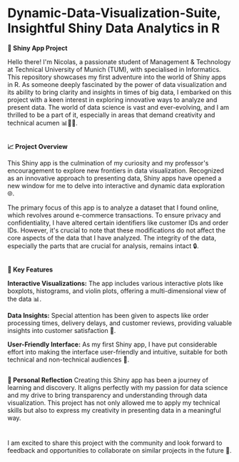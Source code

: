 # Dynamic-Data-Visualization-Suite, Insightful Shiny Data Analytics in R 

**🌟 Shiny App Project**

Hello there! I'm Nicolas, a passionate student of Management & Technology at Technical University of Munich (TUM), with specialised in Informatics.
This repository showcases my first adventure into the world of Shiny apps in R. As someone deeply fascinated by the power of data visualization and its ability to bring clarity and insights in times of big data, I embarked on this project with a keen interest in exploring innovative ways to analyze and present data. The world of data science is vast and ever-evolving, and I am thrilled to be a part of it, especially in areas that demand creativity and technical acumen 📊👩‍💻.

##

**📈 Project Overview**

This Shiny app is the culmination of my curiosity and my professor's encouragement to explore new frontiers in data visualization. Recognized as an innovative approach to presenting data, Shiny apps have opened a new window for me to delve into interactive and dynamic data exploration 🌐.

The primary focus of this app is to analyze a dataset that I found online, which revolves around e-commerce transactions. To ensure privacy and confidentiality, I have altered certain identifiers like customer IDs and order IDs. However, it's crucial to note that these modifications do not affect the core aspects of the data that I have analyzed. The integrity of the data, especially the parts that are crucial for analysis, remains intact 🔒.

##

**🔑 Key Features**

**Interactive Visualizations:** The app includes various interactive plots like boxplots, histograms, and violin plots, offering a multi-dimensional view of the data 📊.

**Data Insights:** Special attention has been given to aspects like order processing times, delivery delays, and customer reviews, providing valuable insights into customer satisfaction 📝.

**User-Friendly Interface:** As my first Shiny app, I have put considerable effort into making the interface user-friendly and intuitive, suitable for both technical and non-technical audiences 👥.

##

**💭 Personal Reflection**
Creating this Shiny app has been a journey of learning and discovery. It aligns perfectly with my passion for data science and my drive to bring transparency and understanding through data visualization. This project has not only allowed me to apply my technical skills but also to express my creativity in presenting data in a meaningful way.
#
I am excited to share this project with the community and look forward to feedback and opportunities to collaborate on similar projects in the future 🤝.

